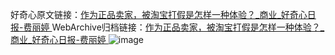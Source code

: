 好奇心原文链接：[作为正品卖家，被淘宝打假是怎样一种体验？_商业_好奇心日报-费丽婷 ](https://www.qdaily.com/articles/10052.html)
WebArchive归档链接：[作为正品卖家，被淘宝打假是怎样一种体验？_商业_好奇心日报-费丽婷 ](http://web.archive.org/web/20190623155533/https://www.qdaily.com/articles/10052.html)
![image](http://ww3.sinaimg.cn/large/007d5XDply1g3vuxf8isij30u049wkjl)
